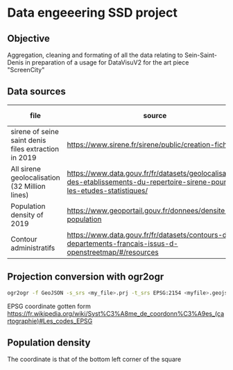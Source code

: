 # Data engeeering SSD project

## Objective

Aggregation, cleaning and formating of all the data relating to Sein-Saint-Denis in preparation of a usage for DataVisuV2 for the art piece "ScreenCity"

## Data sources

|file|source|coordinates systems
|---|---|---|
|sirene of seine saint denis files extraction in 2019 | <https://www.sirene.fr/sirene/public/creation-fichier>|
|All sirene geolocalisation (32 Million lines) | <https://www.data.gouv.fr/fr/datasets/geolocalisation-des-etablissements-du-repertoire-sirene-pour-les-etudes-statistiques/>|RGF93 Lambert 93 => WGS 84
|Population density of 2019 | <https://www.geoportail.gouv.fr/donnees/densite-de-population>|CRS3035
|Contour administratifs | <https://www.data.gouv.fr/fr/datasets/contours-des-departements-francais-issus-d-openstreetmap/#/resources>| CRS84

## Projection conversion with ogr2ogr

```bash
ogr2ogr -f GeoJSON -s_srs <my_file>.prj -t_srs EPSG:2154 <myfile>.geojson <my_file>.shp
```

EPSG coordinate gotten form <https://fr.wikipedia.org/wiki/Syst%C3%A8me_de_coordonn%C3%A9es_(cartographie)#Les_codes_EPSG>

## Population density

The coordinate is that of the bottom left corner of the square

